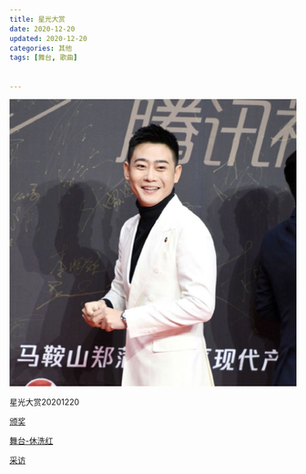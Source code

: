 ```yaml
---
title: 星光大赏
date: 2020-12-20
updated: 2020-12-20
categories: 其他
tags: [舞台, 歌曲]


---
```




[![img](https://raw.githubusercontent.com/rhenginium/image/main/img-161664916866350bf291fcd6e3927c2f5a659e3af32fd.jpg)](https://raw.githubusercontent.com/rhenginium/image/main/img-161664916866350bf291fcd6e3927c2f5a659e3af32fd.jpg)

星光大赏20201220

[颁奖](https://www.bilibili.com/s/video/BV1HZ4y137ke)

[舞台-休洗红](https://www.bilibili.com/video/BV1CZ4y1g7Pj?)

[采访](https://www.bilibili.com/s/video/BV1Ui4y157vv)